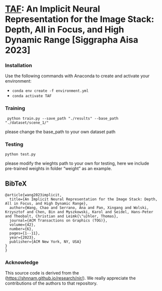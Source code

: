 # [TAF](https://taf.mpi-inf.mpg.de/): An Implicit Neural Representation for the Image Stack: Depth, All in Focus, and High Dynamic Range [Siggrapha Aisa 2023]


### Installation
Use the following commands with Anaconda to create and activate your environment:
  - ```conda env create -f environment.yml```
  - ```conda activate TAF```


### Training


```
 python train.py --save_path "./results" --base_path "./dataset/scene_1/"
```
please change the base_path to your own dataset path

### Testing

```
python test.py 
```
please modify the wieghts path to your own for testing, here we include pre-trained weights in folder “weight” as an example.

<section class="section" id="BibTeX">
  <div class="container is-max-desktop content">
    <h2 class="title">BibTeX</h2>
    <pre><code>@article{wang2023implicit,
  title={An Implicit Neural Representation for the Image Stack: Depth, All in Focus, and High Dynamic Range},
  author={Wang, Chao and Serrano, Ana and Pan, Xingang and Wolski, Krzysztof and Chen, Bin and Myszkowski, Karol and Seidel, Hans-Peter and Theobalt, Christian and Leimk{\"u}hler, Thomas},
  journal={ACM Transactions on Graphics (TOG)},
  volume={42},
  number={6},
  pages={1--11},
  year={2023},
  publisher={ACM New York, NY, USA}
}
}</code></pre>
  </div>
</section>

### Acknowledge
This source code is derived from the (https://shnnam.github.io/research/nir/). We really appreciate the contributions of the authors to that repository.



